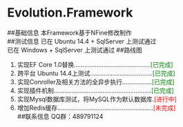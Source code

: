 # Evolution.Framework   
##基础信息
本Framework基于NFine修改制作  
##测试信息
已在 Ubuntu 14.4 + SqlServer 上测试通过  
已在 Windows + SqlServer 上测试通过
##路线图
1. 实现EF Core 1.0替换............................................<font color="green">[已完成]</font>  
1. 跨平台 Ubuntu 14.4上测试....................................<font color="green">[已完成]</font>  
1. 实现Conroller及相关方法的全异步执行.................<font color="green">[已完成]</font>  
1. 实现插件机制........................................................<font color="green">[已完成]</font>   
1. 实现Mysql数据库测试，将MySQL作为默认数据库.<font color="red">[进行中]</font> 
1. 增加Redis缓存.......................................................<font color="red">[未完成]</font>  
##联系信息
QQ群：489791124